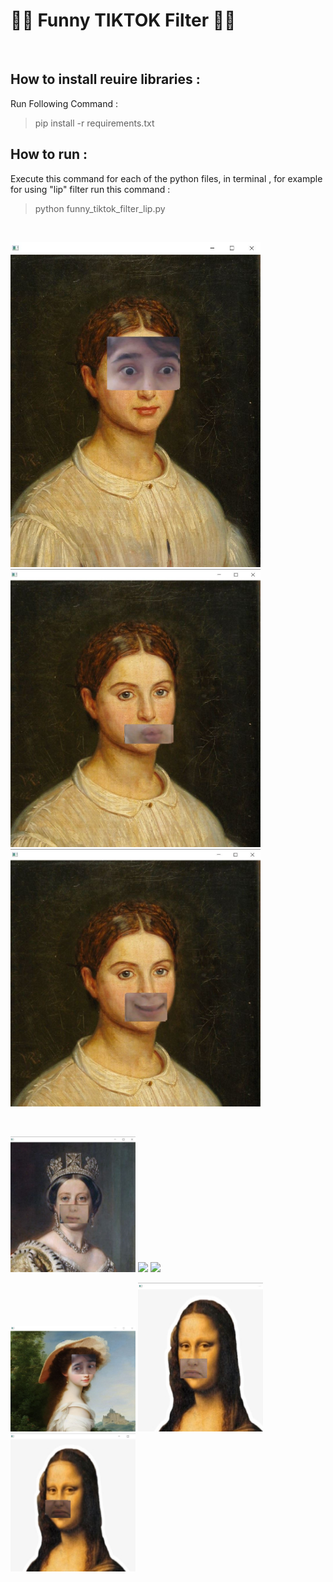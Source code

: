 # 👄👀 Funny TIKTOK Filter 👀👄

<br>

## How to install reuire libraries :
Run Following Command :
> pip install -r requirements.txt 
## How to run :
Execute this command for each of the python files, in terminal , for example for using "lip" filter run this command : 
> python  funny_tiktok_filter_lip.py  

<br>

<p float="center">
    <img src  = "https://github.com/kiana-jahanshid/Image-Processing/blob/main/Assignment_33/funny_filter/output/face1.JPG" width=400 />
    <img src  = "https://github.com/kiana-jahanshid/Image-Processing/blob/main/Assignment_33/funny_filter/output/face3.JPG" width=400 />
    <img src  = "https://github.com/kiana-jahanshid/Image-Processing/blob/main/Assignment_33/funny_filter/output/face4.JPG" width=400 />   

</p>

<br>

<p float="center">
    <img src  = "https://github.com/kiana-jahanshid/Image-Processing/blob/main/Assignment_33/funny_filter/output/face9.JPG" width=200 />
    <img src  = "https://github.com/kiana-jahanshid/Image-Processing/blob/main/Assignment_33/funny_filter/output/face10.JPG" width=200 />
    <img src  = "https://github.com/kiana-jahanshid/Image-Processing/blob/main/Assignment_33/funny_filter/output/face11.JPG" width=200 />   
</p>

<p float="center">
    <img src  = "https://github.com/kiana-jahanshid/Image-Processing/blob/main/Assignment_33/funny_filter/output/face2.JPG" width=200 />
    <img src  = "https://github.com/kiana-jahanshid/Image-Processing/blob/main/Assignment_33/funny_filter/output/face5.JPG" width=200 />
    <img src  = "https://github.com/kiana-jahanshid/Image-Processing/blob/main/Assignment_33/funny_filter/output/face6.JPG" width=200 />   
</p>

<br>